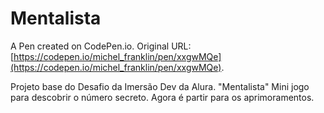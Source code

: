 # Mentalista

A Pen created on CodePen.io. Original URL: [https://codepen.io/michel_franklin/pen/xxgwMQe](https://codepen.io/michel_franklin/pen/xxgwMQe).

Projeto base do Desafio da Imersão Dev da Alura. "Mentalista" 
Mini jogo para descobrir o número secreto.
Agora é partir para os aprimoramentos.
